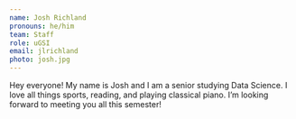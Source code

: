 ```yaml
---
name: Josh Richland
pronouns: he/him
team: Staff
role: uGSI
email: jlrichland
photo: josh.jpg
---
```


Hey everyone! My name is Josh and I am a senior studying Data Science. I love all things sports, reading, and playing classical piano. I’m looking forward to meeting you all this semester!